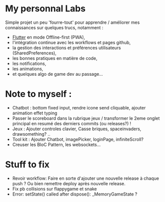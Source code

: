 # My personnal Labs
Simple projet un peu 'fourre-tout' pour apprendre / améliorer mes connaissances sur quelques trucs, notamment :
- [Flutter](https://docs.flutter.dev/) en mode Offline-first (PWA),
- l'intégration continue avec les workflows et pages github, 
- la gestion des interactions et préférences utilisateurs (SharedPreferences),
- les bonnes pratiques en matière de code,
- les notifications, 
- les animations,
- et quelques algo de game dev au passage...

# Note to myself :
- Chatbot : bottom fixed input, rendre icone send cliquable, ajouter animation effet typing
- Passer le scoreboard dans la rubrique jeux / transformer le 2eme onglet principal en resumé des derniers commits (ou releases?) !
- Jeux : Ajouter controles clavier, Casse briques, spaceinvaders, drawsomething? .. 
- Tool kit : Ajouter Chatbot, imagePicker, loginPage, infiniteScroll?
- Creuser les BloC Pattern, les websockets...

# Stuff to fix
- Revoir workflow: Faire en sorte d'ajouter une nouvelle release à chaque push ? Ou bien remettre deploy après nouvelle release.
- Fix pb collisions sur flappygame et snake
- Error: setState() called after dispose(): _MemoryGameState ?